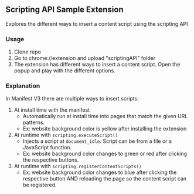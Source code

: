 ## Scripting API Sample Extension
Explores the different ways to insert a content script using the scripting API

### Usage
1. Clone repo
2. Go to chrome://extension and upload "scriptingAPI" folder
3. The extension has different ways to insert a content script. Open the
popup and play with the different options.

### Explanation
In Manifest V3 there are multiple ways to insert scripts:
1. At install time with the manifest
    * Automatically run at install time into pages that match the given URL
    patterns.
    * Ex: website background color is yellow after installing the extension
2. At runtime with `scripting.executeScript()`
    * Injects a script at `document_idle`. Script can be from a file or a
    JavaScript function.
    * Ex: website background color changes to green or red after clicking
    the respective buttons.
3. At runtime with `scripting.registerContentScripts()`
    * Ex: website background color changes to blue after clicking the respective
    button AND reloading the page so the content script can be registered.